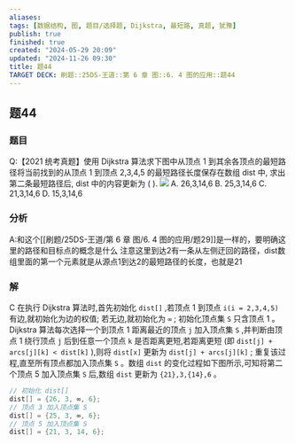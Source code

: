 ```yaml
---
aliases: 
tags: [数据结构, 图, 题目/选择题, Dijkstra, 最短路, 真题, 犹豫]
publish: true
finished: true
created: "2024-05-29 20:09"
updated: "2024-11-26 09:30"
title: 题44
TARGET DECK: 刷题::25DS-王道::第 6 章 图::6. 4 图的应用::题44
---
```

## 题44
### 题目
Q:【2021 统考真题】使用 Dijkstra 算法求下图中从顶点 1 到其余各顶点的最短路径将当前找到的从顶点 1 到顶点 2,3,4,5 的最短路径长度保存在数组 dist 中, 求出第二条最短路径后, dist 中的内容更新为 ( ).
![](https://img.hwenyi.live/202405291147188.webp)
A. 26,3,14,6 
B. 25,3,14,6
C. 21,3,14,6 
D. 15,3,14,6
### 分析
A:和这个[[刷题/25DS-王道/第 6 章 图/6. 4 图的应用/题29]]是一样的，要明确这里的路径和目标点的概念是什么
注意这里到达2有一条从左侧迂回的路径，dist数组里面的第一个元素就是从源点1到达2的最短路径的长度，也就是21
### 解
C
在执行 Dijkstra 算法时,首先初始化 `dist[]` ,若顶点 1 到顶点 `i(i = 2,3,4,5)` 有边,就初始化为边的权值; 若无边,就初始化为 `∞` ; 初始化顶点集 `S` 只含顶点 1 。Dijkstra 算法每次选择一个到顶点 1 距离最近的顶点 `j` 加入顶点集 `S` ,并判断由顶点 1 绕行顶点 `j` 后到任意一个顶点 `k` 是否距离更短,若距离更短 (即 `dist[j] + arcs[j][k] < dist[k]` ),则将 `dist[x]` 更新为 `dist[j] + arcs[j][k]` ; 重复该过程,直至所有顶点都加入顶点集 `S` 。数组 `dist` 的变化过程如下图所示,可知将第二个顶点 5 加入顶点集 `S` 后,数组 `dist` 更新为 `{21},3,{14},6` 。
```cpp
// 初始化 dist[]
dist[] = {26, 3, ∞, 6};
// 顶点 3 加入顶点集 S
dist[] = {25, 3, ∞, 6};
// 顶点 5 加入顶点集 S
dist[] = {21, 3, 14, 6};
```

